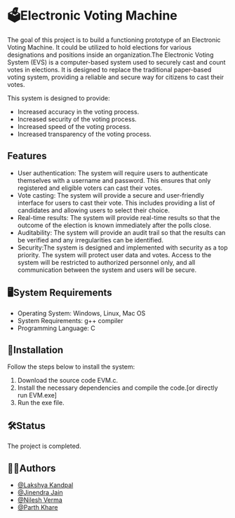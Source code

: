 
#  🗳️Electronic Voting Machine

The goal of this project is to build a functioning prototype of an Electronic Voting Machine. 
It could be utilized to hold elections for various designations and positions inside an organization.The Electronic Voting System (EVS) is a computer-based system used to securely cast and count votes in elections. It is designed to replace the traditional paper-based voting system, providing a reliable and secure way for citizens to cast their votes. 

This system is designed to provide: 
* Increased accuracy in the voting process.
* Increased security of the voting process. 
* Increased speed of the voting process.
* Increased transparency of the voting process.

## Features 
* User authentication: The system will require users to authenticate themselves with a username and password. This ensures that only registered and eligible voters can cast their votes. 
* Vote casting: The system will provide a secure and user-friendly interface for users to cast their vote. This includes providing a list of candidates and allowing users to select their choice. 
* Real-time results: The system will provide real-time results so that the outcome of the election is known immediately after the polls close. 
* Auditability: The system will provide an audit trail so that the results can be verified and any irregularities can be identified. 
* Security:The system is designed and implemented with security as a top priority. The system will protect user data and votes. Access to the system will be restricted to authorized personnel only, and all communication between the system and users will be secure. 

## 🖥️System Requirements 
* Operating System: Windows, Linux, Mac OS 
* System Requirements: g++ compiler
* Programming Language: C 

## 💽Installation 
Follow the steps below to install the system: 
1. Download the source code EVM.c.
2. Install the necessary dependencies and compile the code.[or directly run EVM.exe]  
3. Run the exe file.

## 🛠Status
The project is completed.

## 👨‍💻Authors
- [@Lakshya Kandpal](https://github.com/HiLakshya)
- [@Jinendra Jain](https://github.com/jjinendra3)
- [@Nilesh Verma](https://github.com/NileshVerma001)
- [@Parth Khare](https://github.com/Parth1706)
